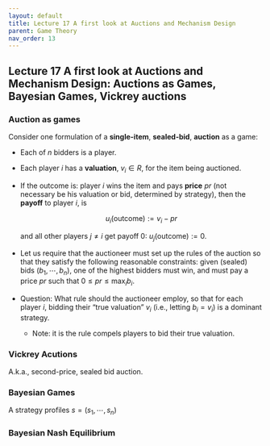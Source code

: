 ```yaml
---
layout: default
title: Lecture 17 A first look at Auctions and Mechanism Design
parent: Game Theory
nav_order: 13
---
```


## Lecture 17 A first look at Auctions and Mechanism Design: Auctions as Games, Bayesian Games, Vickrey auctions

### Auction as games

Consider one formulation of a **single-item**, **sealed-bid**, **auction** as a game:

- Each of $n$ bidders is a player.
- Each player $i$ has a **valuation**, $v_i \in R$, for the item being auctioned.
- If the outcome is: player $i$ wins the item and pays **price** $pr$ (not necessary be his valuation or bid, determined by strategy), then the **payoff** to player $i$, is
    
    $$
    u_i(\text{outcome}):=v_i - pr
    $$
    
    and all other players $j \neq i$ get payoff $0$: $u_j(\text{outcome}) := 0$.
    
- Let us require that the auctioneer must set up the rules of the auction so that they satisfy the following reasonable constraints: given (sealed) bids $(b_1, \cdots, b_n)$, one of the highest bidders must win, and must pay a price $pr$ such that $0 \leq pr \leq \max_i b_i$.
- Question: What rule should the auctioneer employ, so that for each player $i$, bidding their “true valuation” $v_i$ (i.e., letting $b_i = v_i$) is a dominant strategy.
    - Note: it is the rule compels players to bid their true valuation.

### Vickrey Acutions

A.k.a., second-price, sealed bid auction.

### Bayesian Games

A strategy profiles $s = (s_1, \cdots, s_n)$

### Bayesian Nash Equilibrium